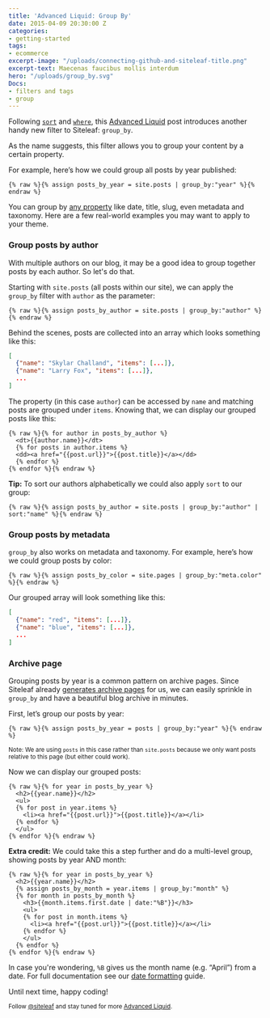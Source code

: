 ```yaml
---
title: 'Advanced Liquid: Group By'
date: 2015-04-09 20:30:00 Z
categories:
- getting-started
tags:
- ecommerce
excerpt-image: "/uploads/connecting-github-and-siteleaf-title.png"
excerpt-text: Maecenas faucibus mollis interdum
hero: "/uploads/group_by.svg"
Docs:
- filters and tags
- group
---
```


Following [`sort`](/blog/advanced-liquid-sort/) and [`where`](/blog/advanced-liquid-where/), this [Advanced Liquid](/blog/tags/liquid) post introduces another handy new filter to Siteleaf: `group_by`.

As the name suggests, this filter allows you to group your content by a certain property. 

For example, here’s how we could group all posts by year published:

```liquid
{% raw %}{% assign posts_by_year = site.posts | group_by:"year" %}{% endraw %}
```

You can group by [any property](http://v1.siteleaf.com/help/themes/variables/content/) like date, title, slug, even metadata and taxonomy. Here are a few real-world examples you may want to apply to your theme.


### Group posts by author

With multiple authors on our blog, it may be a good idea to group together posts by each author. So let's do that.

Starting with `site.posts` (all posts within our site), we can apply the `group_by` filter with `author` as the parameter:

```liquid
{% raw %}{% assign posts_by_author = site.posts | group_by:"author" %}{% endraw %}
```

Behind the scenes, posts are collected into an array which looks something like this:

```json
[
  {"name": "Skylar Challand", "items": [...]},
  {"name": "Larry Fox", "items": [...]},
  ...
]
```

The property (in this case `author`) can be accessed by `name` and matching posts are grouped under `items`. Knowing that, we can display our grouped posts like this:

```liquid
{% raw %}{% for author in posts_by_author %}
  <dt>{{author.name}}</dt>
  {% for posts in author.items %}
  <dd><a href="{{post.url}}">{{post.title}}</a></dd>
  {% endfor %}
{% endfor %}{% endraw %}
```

**Tip:** To sort our authors alphabetically we could also apply `sort` to our group:

```liquid
{% raw %}{% assign posts_by_author = site.posts | group_by:"author" | sort:"name" %}{% endraw %}
```

### Group posts by metadata

`group_by` also works on metadata and taxonomy. For example, here’s how we could group posts by color:

```liquid
{% raw %}{% assign posts_by_color = site.pages | group_by:"meta.color" %}{% endraw %}
```

Our grouped array will look something like this:

```json
[
  {"name": "red", "items": [...]},
  {"name": "blue", "items": [...]},
  ...
]
```

### Archive page

Grouping posts by year is a common pattern on archive pages. Since Siteleaf already [generates archive pages](http://v1.siteleaf.com/help/themes/naming-your-files/) for us, we can easily sprinkle in `group_by` and have a beautiful blog archive in minutes.

First, let’s group our posts by year:

```liquid
{% raw %}{% assign posts_by_year = posts | group_by:"year" %}{% endraw %}
```

<small>Note: We are using `posts` in this case rather than `site.posts` because we only want posts relative to this page (but either could work).</small>

Now we can display our grouped posts:

```liquid
{% raw %}{% for year in posts_by_year %}
  <h2>{{year.name}}</h2>
  <ul>
  {% for post in year.items %}
    <li><a href="{{post.url}}">{{post.title}}</a></li>
  {% endfor %}
  </ul>
{% endfor %}{% endraw %}
```

**Extra credit:** We could take this a step further and do a multi-level group, showing posts by year AND month:

```liquid
{% raw %}{% for year in posts_by_year %}
  <h2>{{year.name}}</h2>
  {% assign posts_by_month = year.items | group_by:"month" %}
  {% for month in posts_by_month %}
    <h3>{{month.items.first.date | date:"%B"}}</h3>
    <ul>
    {% for post in month.items %}
      <li><a href="{{post.url}}">{{post.title}}</a></li>
    {% endfor %}
    </ul>
  {% endfor %}
{% endfor %}{% endraw %}
```

In case you're wondering, `%B` gives us the month name (e.g. “April”) from a date. For full documentation see our [date formatting](http://v1.siteleaf.com/help/themes/filters-and-tags/date-formating) guide.

Until next time, happy coding!

<small>Follow [@siteleaf](http://twitter.com/siteleaf) and stay tuned for more [Advanced Liquid](/blog/tags/liquid).</small>
